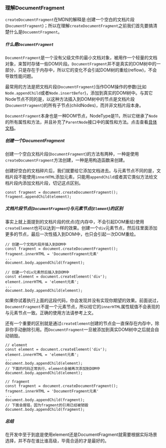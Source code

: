 ### 理解DocumentFragment

`createDocumentFragment`在MDN的解释是:创建一个空白的文档片段(`DocumentFragment`)；所以在理解`createDocumentFragment`之前我们首先要搞清楚什么是`DocuemntFragment`。

##### 什么是`DocumentFragment`

`DocumentFragment`是一个没有父级文件的最小文档对象，被用作一个轻量的文档对象，来暂时存储一些DOM片段。`DocumentFragment`并不是真实的DOM树中的一部分，只是存在于内存中，所以它的变化不会引起DOM树的重绘(reflow)，不会导致性能问题。

最常用的方法是把文档片段(`DocumentFragment`)当作DOM操作的参数(比如`Node.appendChild`或者`Node.insertBefor`)，添加到真实的DOM树中。与其它Node节点不同的是，以这种方法插入到DOM树中的节点是文档片段(`DocumentFragment`)的所有子节点(childNodes)，而并非文档片段本身。

`DocumentFragment`本身也是一种DOM节点，NodeType是11，所以它继承了`Node`的所有属性和方法，并且补充了`ParentNode`接口中的属性和方法。点击查看[具体文档](https://developer.mozilla.org/zh-CN/docs/Web/API/DocumentFragment)。

##### 创建一个DocumentFragment

创建一个空白文档片段(`DocumentFragment`)的方法有两种，一种是使用`createDocumentFragment`方法创建，一种是用构造函数来创建。

创建好空白的文档碎片后，我们就要给它添加文档进去。与元素节点不同的是，文档片段不能使用`innerHTML`添加元素，只能用`appendChild`或者其它类似方法给文档片段内添加文档片段，切记这点区别。
```
const fragment = document.createDocumentFragment();
fragment.appendChild(element);
```

##### 文档片段节点(`DocumentFragment`)与元素节点(`Element`)的区别

事实上就上面提到的文档片段的优点(在内存中，不会引起DOM重绘)使用`createElement`也可以达到一样的效果。创建一个`div`元素节点，然后往里面添加更多的节点，最后一次性插入到DOM中，也只会引起一次DOM重绘。
```
// 创建一个文档片段并插入到DOM中
const fragment = document.createDocumentFragment();
fragment.innerHTML = 'DocumentFragment元素'
...
document.body.appendChild(fragment);

// 创建一个div元素然后插入到DOM中
const element = document.createElement('div');
element.innerHTML = 'element元素';
...
document.body.appendChild(element);
```
如果你试着执行上面的这段代码，你会发现并没有实现你期望的效果。前面说过，`DocumentFragment`不是一个元素节点，所以给它的`innerHTML`属性赋值不会表现的与元素节点一致。正确的使用方法请参考上文。

还有一个重要的区别就是通过`createElement`创建的节点会一直保存在内存中，除非你手动删除引用。而`DocumentFragment`一旦被添加到真实DOM树中之后就会自动销毁。
```
// element
const element = document.createElement('div');
element.innerHTML = 'element元素';
...
document.body.appendChild(element);
// 下面的代码正常执行，element会被再次添加到DOM中
document.body.appendChild(element);

// fragment
const fragment = document.createDocumentFragment();
fragment.innerHTML = 'DocumentFragment元素'
...
document.body.appendChild(fragment);
// 下面会报错，因为fragment的引用已经被销毁
document.body.appendChild(fragment);
```

##### 总结

在开发中至于到底是使用element还是DocumentFragment就需要根据实际场景选择，并不存在谁比谁高级，毕竟合适的才是最好的。
